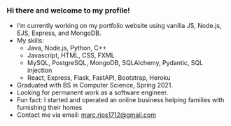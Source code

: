 ### Hi there and welcome to my profile!

- I’m currently working on my portfolio website using vanilla JS, Node.js, EJS, Express, and MongoDB.
- My skills:
    - Java, Node.js, Python, C++
    - Javascript, HTML, CSS, FXML
    - MySQL, PostgreSQL, MongoDB, SQLAlchemy, Pydantic, SQL injection
    - React, Express, Flask, FastAPI, Bootstrap, Heroku
- Graduated with BS in Computer Science, Spring 2021.
- Looking for permanent work as a software engineer. 
- Fun fact: I started and operated an online business helping families with furnishing their homes
- Contact me via email: marc.rios1712@gmail.com

